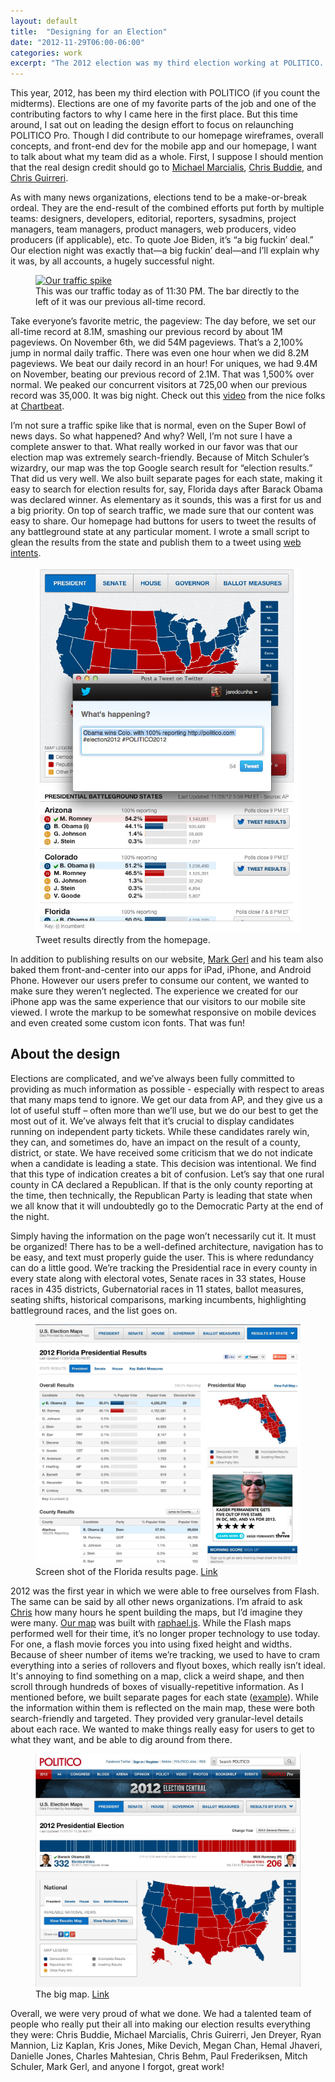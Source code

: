 ```yaml
---
layout: default
title:  "Designing for an Election"
date: "2012-11-29T06:00-06:00"
categories: work
excerpt: "The 2012 election was my third election working at POLITICO. I'd like to describe some of the process that goes into creating our election material."
---
```


<div class="body-copy wrap">
<p>This year, 2012, has been my third election with POLITICO (if you count the midterms). Elections are one of my favorite parts of the job and one of the contributing factors to why I came here in the first place. But this time around, I sat out on leading the design effort to focus on relaunching POLITICO Pro. Though I did contribute to our homepage wireframes, overall concepts, and front-end dev for the mobile app and our homepage, I want to talk about what my team did as a whole. First, I suppose I should mention that the real design credit should go to <a href="https://twitter.com/redhandeddesign">Michael Marcialis</a>, <a href="https://twitter.com/cbud">Chris Buddie</a>, and <a href="http://qnotemedia.com">Chris Guirreri</a>. </p>

<p>As with many news organizations, elections tend to be a make-or-break ordeal. They are the end-result of the combined efforts put forth by multiple teams: designers, developers, editorial, reporters, sysadmins, project managers, team managers, product managers, web producers, video producers (if applicable), etc. To quote Joe Biden, it’s “a big fuckin’ deal.” Our election night was exactly that—a big fuckin’ deal—and I’ll explain why it was, by all accounts,  a hugely successful night.</p>

<figure class="narrow">
<a href="http://instagram.com/p/Rtwqa7BmJU/"><img src="http://distilleryimage8.s3.amazonaws.com/0a2577c2289411e2a73522000a1faf50_7.jpg" alt="Our traffic spike"/></a>
<figcaption>This was our traffic today as of 11:30 PM. The bar directly to the left of it was our previous all-time record.</figcaption>
</figure>
<p>Take everyone’s favorite metric, the pageview: The day before, we set our all-time record at 8.1M, smashing our previous record by about 1M pageviews. On November 6th, we did 54M pageviews. That’s a 2,100% jump in normal daily traffic. There was even one hour when we did 8.2M pageviews. We beat our daily record in an hour!  For uniques, we had 9.4M on November, beating our previous record of 2.1M. That was 1,500% over normal. We peaked our concurrent visitors at 725,00 when our previous record was 35,000. It was big night. Check out this <a href="http://vimeo.com/53360859">video</a> from the nice folks at <a href="http://chartbeat.com">Chartbeat</a>.</p>

<p>I’m not sure a traffic spike like that is normal, even on the Super Bowl of news days. So what happened? And why? Well, I’m not sure I have a complete answer to that. What really worked in our favor was that our election map was extremely search-friendly. Because of Mitch Schuler’s wizardry, our map was the top Google search result for “election results.” That did us very well. We also built separate pages for each state, making it easy to search for election results for, say, Florida days after Barack Obama was declared winner. As elementary as it sounds, this was a first for us and a big priority. On top of search traffic, we made sure that our content was easy to share. Our homepage had buttons for users to tweet the results of any battleground state at any particular moment. I wrote a small script to glean the results from the state and publish them to a tweet using <a href="https://dev.twitter.com/docs/intents">web intents</a>. </p>

<figure class="narrow">
<img src="/assets/images/hp-results.jpg" alt="homepage" />
<figcaption>Tweet results directly from the homepage.</figcaption>
</figure>

<p>In addition to publishing results on our website, <a href="http://www.linkedin.com/in/mgerl">Mark Gerl</a> and his team also baked them front-and-center into our apps for iPad, iPhone, and Android Phone. However our users prefer to consume our content, we wanted to make sure they weren’t neglected.  The experience we created for our iPhone app was the same experience that our visitors to our mobile site viewed. I wrote the markup to be somewhat responsive on mobile devices and even created some custom icon fonts. That was fun!</p>

<h2>About the design</h2>

<p>Elections are complicated, and we’ve always been fully committed to providing as much information as possible - especially with respect to areas that many maps tend to ignore. We get our data from AP, and they give us a lot of useful stuff – often more than we’ll use, but we do our best to get the most out of it.  We’ve always felt that it’s crucial to display candidates running on independent party tickets. While these candidates rarely win, they can, and sometimes do, have an impact on the result of a county, district, or state. We have received some criticism that we do not indicate when a candidate is leading a state. This decision was intentional. We find that this type of indication creates a bit of confusion. Let’s say that one rural county in CA declared a Republican. If that is the only county reporting at the time, then technically, the Republican Party is leading that state when we all know that it will undoubtedly go to the Democratic Party at the end of the night. </p>

<p>Simply having the information on the page won’t necessarily cut it. It must be organized! There has to be a well-defined architecture, navigation has to be easy, and text must properly guide the user. This is where redundancy can do a little good. We’re tracking the Presidential race in every county in every state along with electoral votes, Senate races in 33 states, House races in 435 districts, Gubernatorial races in 11 states, ballot measures, seating shifts, historical comparisons, marking incumbents, highlighting battleground races, and the list goes on.</p>

<figure class="narrow">
<img src="/assets/images/state-page.jpg" alt="state page" />
<figcaption>Screen shot of the Florida results page. <a href="http://www.politico.com/2012-election/results/president/florida/">Link</a></figcaption>
</figure>

<p>2012 was the first year in which we were able to free ourselves from Flash. The same can be said by all other news organizations. I’m afraid to ask <a href="http://www.qnotemedia.com">Chris</a> how many hours he spent building the maps, but I’d imagine they were many. <a href="http://www.politico.com/2012-election/map/">Our map</a> was built with <a href="http://raphaeljs.com">raphael.js</a>. While the Flash maps performed well for their time, it’s no longer proper technology to use today. For one, a flash movie forces you into using fixed height and widths. Because of sheer number of items we’re tracking, we used to have to cram everything into a series of rollovers and flyout boxes, which really isn’t ideal. It's annoying to find something on a map, click a weird shape, and then scroll through hundreds of boxes of visually-repetitive information. As I mentioned before, we built separate pages for each state (<a href="http://www.politico.com/2012-election/results/president/florida/">example</a>).  While the information within them is reflected on the main map, these were both search-friendly and targeted. They provided very granular-level details about each race. We wanted to make things really easy for users to get to what they want, and be able to dig around from there.</p>

<figure class="narrow">
<img src="/assets/images/big-map.jpg" alt="The Big Map" />
<figcaption>The big map. <a href="http://www.politico.com/2012-election/map/">Link</a></figcaption>
</figure>

<p>Overall, we were very proud of what we done. We had a talented team of people who really put their all into making our election results everything they were: Chris Buddie, Michael Marcialis, Chris Guirerri, Jen Dreyer, Ryan Mannion, Liz Kaplan, Kris Jones, Mike Devich, Megan Chan, Hemal Jhaveri, Danielle Jones, Charles Mahtesian, Chris Behm, Paul Frederiksen, Mitch Schuler, Mark Gerl, and anyone I forgot, great work!</p>
</div>
